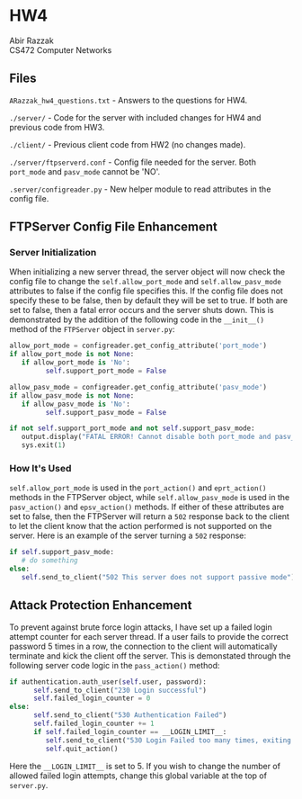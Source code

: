 # HW4

Abir Razzak </br>
CS472 Computer Networks

## Files

`ARazzak_hw4_questions.txt` - Answers to the questions for HW4.

`./server/` - Code for the server with included changes for HW4 and previous code from HW3.

`./client/` - Previous client code from HW2 (no changes made).

`./server/ftpserverd.conf` - Config file needed for the server. Both `port_mode` and `pasv_mode` cannot be 'NO'.

`.server/configreader.py` - New helper module to read attributes in the config file.

## FTPServer Config File Enhancement

### Server Initialization

When initializing a new server thread, the server object will now check the config file to change the `self.allow_port_mode` and `self.allow_pasv_mode` attributes to false if the config file specifies this. If the config file does not specify these to be false, then by default they will be set to true. If both are set to false, then a fatal error occurs and the server shuts down. This is demonstrated by the addition of the following code in the `__init__()` method of the `FTPServer` object in `server.py`:

```python
allow_port_mode = configreader.get_config_attribute('port_mode')
if allow_port_mode is not None:
   if allow_port_mode is 'No':
         self.support_port_mode = False

allow_pasv_mode = configreader.get_config_attribute('pasv_mode')
if allow_pasv_mode is not None:
   if allow_pasv_mode is 'No':
         self.support_pasv_mode = False

if not self.support_port_mode and not self.support_pasv_mode:
   output.display("FATAL ERROR! Cannot disable both port_mode and pasv_mode. Update your config file.")
   sys.exit(1)
```

### How It's Used

`self.allow_port_mode` is used in the `port_action()` and `eprt_action()` methods in the FTPServer object, while `self.allow_pasv_mode` is used in the `pasv_action()` and `epsv_action()` methods. If either of these attributes are set to false, then the FTPServer will return a `502` response back to the client to let the client know that the action performed is not supported on the server. Here is an example of the server turning a `502` response:

```python
if self.support_pasv_mode:
   # do something
else:
   self.send_to_client("502 This server does not support passive mode")
```

## Attack Protection Enhancement

To prevent against brute force login attacks, I have set up a failed login attempt counter for each server thread. If a user fails to provide the correct password 5 times in a row, the connection to the client will automatically terminate and kick the client off the server. This is demonstated through the following server code logic in the `pass_action()` method:

```python
if authentication.auth_user(self.user, password):
      self.send_to_client("230 Login successful")
      self.failed_login_counter = 0
else:
      self.send_to_client("530 Authentication Failed")
      self.failed_login_counter += 1
      if self.failed_login_counter == __LOGIN_LIMIT__:
         self.send_to_client("530 Login Failed too many times, exiting connection")
         self.quit_action()
```

Here the `__LOGIN_LIMIT__` is set to 5. If you wish to change the number of allowed failed login attempts, change this global variable at the top of `server.py`.
